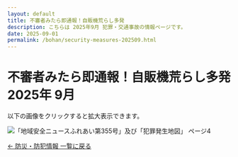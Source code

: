 ```yaml
---
layout: default
title: 不審者みたら即通報！自販機荒らし多発
description: こちらは 2025年9月 犯罪・交通事故の情報ページです。
date: 2025-09-01
permalink: /bohan/security-measures-202509.html
---
```

 <main>
  <h1>不審者みたら即通報！自販機荒らし多発 2025年 9月</h1>
  <p>以下の画像をクリックすると拡大表示できます。</p>
  <img src="{{ '/kairan/2025-10-01/images/202510_43159_page_004-small.jpg' | relative_url }}" 
       alt="「地域安全ニュースふれあい第355号」及び「犯罪発生地図」 ページ4" 
       data-medium-src="{{ '/kairan/2025-10-01/images/202510_43159_page_004-medium.jpg' | relative_url }}"
       data-large-src="{{ '/kairan/2025-10-01/images/202510_43159_page_004-large.jpg' | relative_url }}">
  <p><a href="{{ '/bohan/index.html' | relative_url }}">← 防災・防犯情報 一覧に戻る</a></p>
 </main>
